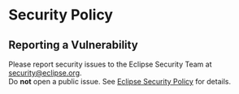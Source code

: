 # Security Policy

## Reporting a Vulnerability
Please report security issues to the Eclipse Security Team at [security@eclipse.org](mailto:security@eclipse.org).  
Do **not** open a public issue. See [Eclipse Security Policy](https://www.eclipse.org/security/policy) for details.

